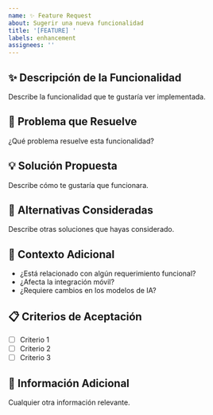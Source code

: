 ```yaml
---
name: ✨ Feature Request
about: Sugerir una nueva funcionalidad
title: '[FEATURE] '
labels: enhancement
assignees: ''
---
```


## ✨ Descripción de la Funcionalidad
Describe la funcionalidad que te gustaría ver implementada.

## 🎯 Problema que Resuelve
¿Qué problema resuelve esta funcionalidad?

## 💡 Solución Propuesta
Describe cómo te gustaría que funcionara.

## 🔄 Alternativas Consideradas
Describe otras soluciones que hayas considerado.

## 📱 Contexto Adicional
- ¿Está relacionado con algún requerimiento funcional?
- ¿Afecta la integración móvil?
- ¿Requiere cambios en los modelos de IA?

## 📋 Criterios de Aceptación
- [ ] Criterio 1
- [ ] Criterio 2
- [ ] Criterio 3

## 📝 Información Adicional
Cualquier otra información relevante.
